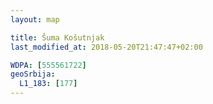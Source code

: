 ```yaml
---
layout: map

title: Šuma Košutnjak
last_modified_at: 2018-05-20T21:47:47+02:00

WDPA: [555561722]
geoSrbija:
  L1_183: [177]
---
```

